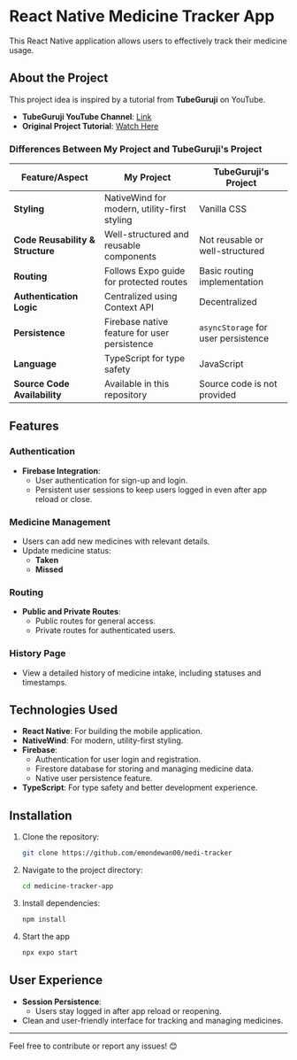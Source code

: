 # React Native Medicine Tracker App  

This React Native application allows users to effectively track their medicine usage.  

## About the Project  

This project idea is inspired by a tutorial from **TubeGuruji** on YouTube.  
- **TubeGuruji YouTube Channel**: [Link](https://www.youtube.com/@tubeguruji)  
- **Original Project Tutorial**: [Watch Here](https://youtu.be/2ua_Eu0LhcI?si=mlsOL7cr-CQDNhZA)  

### Differences Between My Project and TubeGuruji's Project  

| Feature/Aspect                    | My Project                                      | TubeGuruji's Project                       |
|-----------------------------------|------------------------------------------------|-------------------------------------------|
| **Styling**                       | NativeWind for modern, utility-first styling   | Vanilla CSS                               |
| **Code Reusability & Structure**  | Well-structured and reusable components        | Not reusable or well-structured           |
| **Routing**                       | Follows Expo guide for protected routes        | Basic routing implementation              |
| **Authentication Logic**          | Centralized using Context API                  | Decentralized                             |
| **Persistence**                   | Firebase native feature for user persistence   | `asyncStorage` for user persistence       |
| **Language**                      | TypeScript for type safety                     | JavaScript                                |
| **Source Code Availability**      | Available in this repository                   | Source code is not provided               |

## Features  

### Authentication  
- **Firebase Integration**:  
  - User authentication for sign-up and login.  
  - Persistent user sessions to keep users logged in even after app reload or close.  

### Medicine Management  
- Users can add new medicines with relevant details.  
- Update medicine status:  
  - **Taken**  
  - **Missed**  

### Routing  
- **Public and Private Routes**:  
  - Public routes for general access.  
  - Private routes for authenticated users.  

### History Page  
- View a detailed history of medicine intake, including statuses and timestamps.  

## Technologies Used  
- **React Native**: For building the mobile application.  
- **NativeWind**: For modern, utility-first styling.  
- **Firebase**:  
  - Authentication for user login and registration.  
  - Firestore database for storing and managing medicine data.  
  - Native user persistence feature.  
- **TypeScript**: For type safety and better development experience.  


## Installation  

1. Clone the repository:  
   ```bash
   git clone https://github.com/emondewan00/medi-tracker 
   ```
2. Navigate to the project directory:
    ```bash 
    cd medicine-tracker-app
    ```
3. Install dependencies:
    ```bash
    npm install
    ```
4. Start the app
    ```bash 
    npx expo start
     ```



## User Experience  
- **Session Persistence**:  
  - Users stay logged in after app reload or reopening.  
- Clean and user-friendly interface for tracking and managing medicines.  

---

Feel free to contribute or report any issues! 😊  